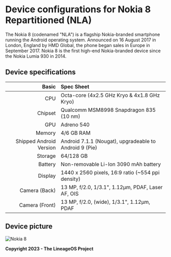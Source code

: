 # Device configurations for Nokia 8 Repartitioned (NLA)

The Nokia 8 (codenamed "NLA") is a flagship Nokia-branded smartphone running the Android operating system. Announced on 16 August 2017 in London, England by HMD Global, the phone began sales in Europe in September 2017. Nokia 8 is the first high-end Nokia-branded device since the Nokia Lumia 930 in 2014.

## Device specifications
| Basic                   | Spec Sheet                                                                                                                     |
| -----------------------:|:------------------------------------------------------------------------------------------------------------------------------ |
| CPU                     | Octa-core (4x2.5 GHz Kryo & 4x1.8 GHz Kryo)                                                                           |
| Chipset                 | Qualcomm MSM8998 Snapdragon 835 (10 nm)                                                                                                 |
| GPU                     | Adreno 540                                                                                                                     |
| Memory                  | 4/6 GB RAM                                                                                                                     |
| Shipped Android Version | Android 7.1.1 (Nougat), upgradeable to Android 9 (Pie)                                                                                                                            |
| Storage                 | 64/128 GB                                                                                                                          |
| Battery                 | Non-removable Li-Ion 3090 mAh battery                                                                                           |
| Display                 | 1440 x 2560 pixels, 16:9 ratio (~554 ppi density)                                                                              |
| Camera (Back)           | 13 MP, f/2.0, 1/3.1", 1.12µm, PDAF, Laser AF, OIS                                                                              |
| Camera (Front)          | 13 MP, f/2.0, (wide), 1/3.1", 1.12µm, PDAF                                                                                                    |
## Device picture

![Nokia 8](https://cdn.arstechnica.net/wp-content/uploads/sites/3/2017/08/small-Nokia-8-Family-1.jpg)

**Copyright 2023 - The LineageOS Project**
